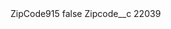 <?xml version="1.0" encoding="UTF-8"?>
<CustomMetadata xmlns="http://soap.sforce.com/2006/04/metadata" xmlns:xsi="http://www.w3.org/2001/XMLSchema-instance" xmlns:xsd="http://www.w3.org/2001/XMLSchema">
    <label>ZipCode915</label>
    <protected>false</protected>
    <values>
        <field>Zipcode__c</field>
        <value xsi:type="xsd:string">22039</value>
    </values>
</CustomMetadata>
